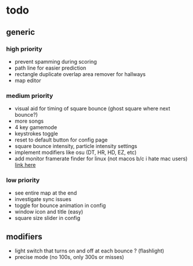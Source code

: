 # todo

## generic

### high priority

- prevent spamming during scoring
- path line for easier prediction
- rectangle duplicate overlap area remover for hallways
- map editor

### medium priority

- visual aid for timing of square bounce (ghost square where next bounce?)
- more songs
- 4 key gamemode
- keystrokes toggle
- reset to default button for config page
- square bounce intensity, particle intensity settings
- implement modifiers like osu (DT, HR, HD, EZ, etc)
- add monitor framerate finder for linux (not macos b/c i hate mac users) [link here](https://stackoverflow.com/questions/1225057/how-can-i-determine-the-monitor-refresh-rate)

### low priority

- see entire map at the end
- investigate sync issues
- toggle for bounce animation in config
- window icon and title (easy)
- square size slider in config

## modifiers

- light switch that turns on and off at each bounce ? (flashlight)
- precise mode (no 100s, only 300s or misses)
